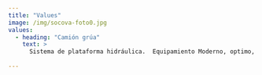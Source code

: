 ```yaml
---
title: "Values"
image: /img/socova-foto0.jpg
values:
  - heading: "Camión grúa"
    text: >
      Sistema de plataforma hidráulica.  Equipamiento Moderno, optimo, rápido y seguro para la carga y descarga de su vehículo. Sistema ideal para vehículos bajos y vehículos comerciales de gran longitud. Equipamiento con sistema adicional Whell Lift para el remolque de un segundo vehículo levantado uno de sus ejes motrices. Llamanos al +56 927392855.
          
---
```


